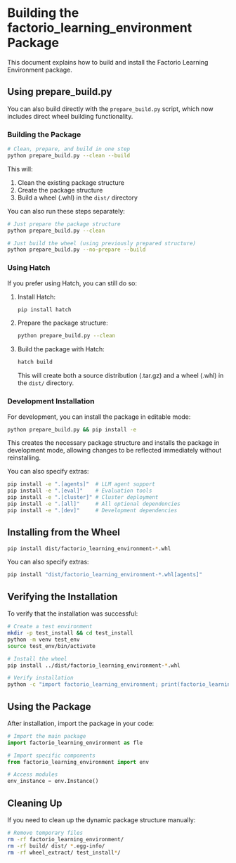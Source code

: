 # Building the factorio_learning_environment Package

This document explains how to build and install the Factorio Learning Environment package.

## Using prepare_build.py

You can also build directly with the `prepare_build.py` script, which now includes direct wheel building functionality.

### Building the Package

```bash
# Clean, prepare, and build in one step
python prepare_build.py --clean --build
```

This will:
1. Clean the existing package structure
2. Create the package structure
3. Build a wheel (.whl) in the `dist/` directory

You can also run these steps separately:

```bash
# Just prepare the package structure
python prepare_build.py --clean

# Just build the wheel (using previously prepared structure)
python prepare_build.py --no-prepare --build
```

### Using Hatch

If you prefer using Hatch, you can still do so:

1. Install Hatch:
   ```bash
   pip install hatch
   ```

2. Prepare the package structure:
   ```bash
   python prepare_build.py --clean
   ```

3. Build the package with Hatch:
   ```bash
   hatch build
   ```

   This will create both a source distribution (.tar.gz) and a wheel (.whl) in the `dist/` directory.

### Development Installation

For development, you can install the package in editable mode:

```bash
python prepare_build.py && pip install -e
```

This creates the necessary package structure and installs the package in development mode, allowing changes to be reflected immediately without reinstalling.

You can also specify extras:

```bash
pip install -e ".[agents]"  # LLM agent support
pip install -e ".[eval]"    # Evaluation tools
pip install -e ".[cluster]" # Cluster deployment
pip install -e ".[all]"     # All optional dependencies
pip install -e ".[dev]"     # Development dependencies
```

## Installing from the Wheel

```bash
pip install dist/factorio_learning_environment-*.whl
```

You can also specify extras:

```bash
pip install "dist/factorio_learning_environment-*.whl[agents]"
```

## Verifying the Installation

To verify that the installation was successful:

```bash
# Create a test environment
mkdir -p test_install && cd test_install
python -m venv test_env
source test_env/bin/activate

# Install the wheel
pip install ../dist/factorio_learning_environment-*.whl

# Verify installation
python -c "import factorio_learning_environment; print(factorio_learning_environment.__file__)"
```

## Using the Package

After installation, import the package in your code:

```python
# Import the main package
import factorio_learning_environment as fle

# Import specific components
from factorio_learning_environment import env

# Access modules
env_instance = env.Instance()
```

## Cleaning Up

If you need to clean up the dynamic package structure manually:

```bash
# Remove temporary files
rm -rf factorio_learning_environment/
rm -rf build/ dist/ *.egg-info/
rm -rf wheel_extract/ test_install*/
```